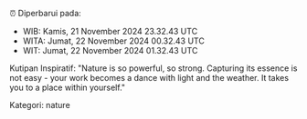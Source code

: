 ⏰ Diperbarui pada:
- WIB: Kamis, 21 November 2024 23.32.43 UTC
- WITA: Jumat, 22 November 2024 00.32.43 UTC
- WIT: Jumat, 22 November 2024 01.32.43 UTC

Kutipan Inspiratif:
"Nature is so powerful, so strong. Capturing its essence is not easy - your work becomes a dance with light and the weather. It takes you to a place within yourself."


Kategori: nature

